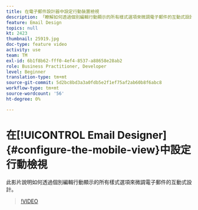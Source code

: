 ```yaml
---
title: 在電子郵件設計器中設定行動裝置檢視
description: 「瞭解如何透過個別編輯行動顯示的所有樣式選項來微調電子郵件的互動式設計。」
feature: Email Design
topics: null
kt: 2423
thumbnail: 25919.jpg
doc-type: feature video
activity: use
team: TM
exl-id: 6b1f8b62-fff0-4ef4-8537-a88658e28ab2
role: Business Practitioner, Developer
level: Beginner
translation-type: tm+mt
source-git-commit: 5d2bc8bd3a3a0fdb5e2f1ef75af2ab60b8f6abc8
workflow-type: tm+mt
source-wordcount: '56'
ht-degree: 0%

---
```


# 在[!UICONTROL Email Designer] {#configure-the-mobile-view}中設定行動檢視

此影片說明如何透過個別編輯行動顯示的所有樣式選項來微調電子郵件的互動式設計。

>[!VIDEO](https://video.tv.adobe.com/v/25919?quality=12)
